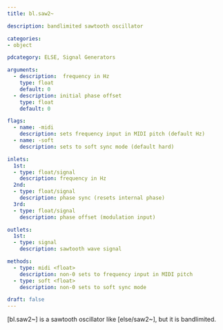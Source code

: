 ```yaml
---
title: bl.saw2~

description: bandlimited sawtooth oscillator

categories:
- object

pdcategory: ELSE, Signal Generators

arguments:
  - description:  frequency in Hz
    type: float
    default: 0
  - description: initial phase offset
    type: float
    default: 0

flags:
  - name: -midi
    description: sets frequency input in MIDI pitch (default Hz)
  - name: -soft
    description: sets to soft sync mode (default hard)

inlets:
  1st:
  - type: float/signal
    description: frequency in Hz
  2nd:
  - type: float/signal
    description: phase sync (resets internal phase)
  3rd:
  - type: float/signal
    description: phase offset (modulation input)

outlets:
  1st:
  - type: signal
    description: sawtooth wave signal

methods:
  - type: midi <float>
    description: non-0 sets to frequency input in MIDI pitch
  - type: soft <float>
    description: non-0 sets to soft sync mode

draft: false
---
```


[bl.saw2~] is a sawtooth oscillator like [else/saw2~], but it is bandlimited.
